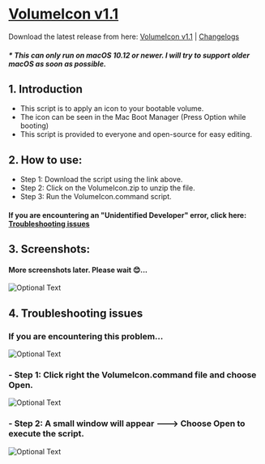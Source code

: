 # [VolumeIcon v1.1](https://github.com/Minh-Ton/VolumeIcon)

Download the latest release from here: [VolumeIcon v1.1](https://github.com/Minh-Ton/VolumeIcon/releases/download/v1.1/VolumeIcon.zip) | [Changelogs](https://github.com/Minh-Ton/VolumeIcon/releases/latest)

##### * This can only run on macOS 10.12 or newer. I will try to support older macOS as soon as possible.

## 1. Introduction

- This script is to apply an icon to your bootable volume.
- The icon can be seen in the Mac Boot Manager (Press Option while booting)
- This script is provided to everyone and open-source for easy editing.

## 2. How to use:

- Step 1: Download the script using the link above.
- Step 2: Click on the VolumeIcon.zip to unzip the file.
- Step 3: Run the VolumeIcon.command script. 

#### If you are encountering an "Unidentified Developer" error, click here: [Troubleshooting issues](https://github.com/Minh-Ton/VolumeIcon/tree/master#4-troubleshooting-issues)

## 3. Screenshots: 

#### More screenshots later. Please wait 😊...

![Optional Text](../resources/screenshots/ss1.png)

## 4. Troubleshooting issues

### If you are encountering this problem...

![Optional Text](../resources/screenshots/error1.png)

### - Step 1: Click right the VolumeIcon.command file and choose Open. 

![Optional Text](../resources/screenshots/error2.png)

### - Step 2: A small window will appear ---> Choose Open to execute the script. 

![Optional Text](../resources/screenshots/error3.png)
